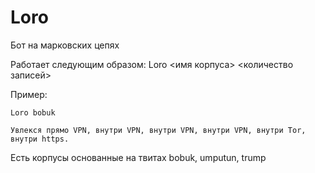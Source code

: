 # Loro

Бот на марковских цепях

Работает следующим образом: Loro <имя корпуса> <количество записей>

Пример:

```
Loro bobuk

Увлекся прямо VPN, внутри VPN, внутри VPN, внутри VPN, внутри Tor, внутри https.
```


Есть корпусы основанные на твитах bobuk, umputun, trump
